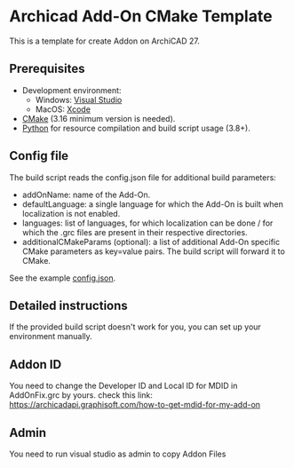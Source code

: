 # Archicad Add-On CMake Template

This is a template for create Addon on ArchiCAD 27.

## Prerequisites

- Development environment:
  - Windows: [Visual Studio](https://visualstudio.microsoft.com/downloads/)
  - MacOS: [Xcode](https://developer.apple.com/xcode/resources/)
- [CMake](https://cmake.org) (3.16 minimum version is needed).
- [Python](https://www.python.org) for resource compilation and build script usage (3.8+).

## Config file

The build script reads the config.json file for additional build parameters:

- addOnName: name of the Add-On.
- defaultLanguage: a single language for which the Add-On is built when localization is not enabled.
- languages: list of languages, for which localization can be done / for which the .grc files are present in their respective directories.
- additionalCMakeParams (optional): a list of additional Add-On specific CMake parameters as key=value pairs. The build script will forward it to CMake.

See the example [config.json](https://github.com/GRAPHISOFT/archicad-addon-cmake/blob/master/config.json).

## Detailed instructions

If the provided build script doesn't work for you, you can set up your environment manually.

## Addon ID
You need to change the Developer ID and Local ID for MDID in AddOnFix.grc by yours.
 check this link:
 https://archicadapi.graphisoft.com/how-to-get-mdid-for-my-add-on

## Admin
You need to run visual studio as admin to copy Addon Files

